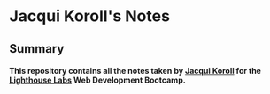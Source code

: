 # Jacqui Koroll's Notes

## Summary

#### This repository contains all the notes taken by [Jacqui Koroll](https://github.com/Jacquiiii) for the [Lighthouse Labs](https://www.lighthouselabs.ca/) Web Development Bootcamp.